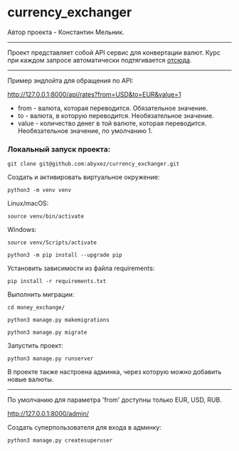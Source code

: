 # currency_exchanger

Автор проекта - Константин Мельник.

***

Проект представляет собой API сервис для конвертации валют. Курс при каждом запросе автоматически подтягивается [отсюда](https://www.x-rates.com).

***

Пример эндпойта для обращения по API:

http://127.0.0.1:8000/api/rates?from=USD&to=EUR&value=1

- from - валюта, которая переводится. Обязательное значение.
- to - валюта, в которую переводится. Необязательное значение.
- value - количество денег в той валюте, которая переводится. Необязательное значение, по умолчанию 1.

### Локальный запуск проекта:

```text
git clone git@github.com:abyxez/currency_exchanger.git
```

Создать и активировать виртуальное окружение:

```text
python3 -m venv venv
```
Linux/macOS: 
```text
source venv/bin/activate
```
Windows: 
```text
source venv/Scripts/activate
```

```text
python3 -m pip install --upgrade pip
```
Установить зависимости из файла requirements:

```text
pip install -r requirements.txt
```

Выполнить миграции:

```text
cd money_exchange/

python3 manage.py makemigrations

python3 manage.py migrate
```

Запустить проект:

```text
python3 manage.py runserver
```

В проекте также настроена админка, через которую можно добавить новые валюты.
***
По умолчанию для параметра 'from' доступны только EUR, USD, RUB.

http://127.0.0.1:8000/admin/

Создать суперпользователя для входа в админку:

```text
python3 manage.py createsuperuser
```
